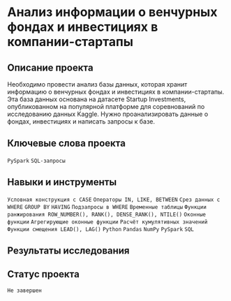 # Анализ информации о венчурных фондах и инвестициях в компании-стартапы

## Описание проекта

Необходимо провести анализ базы данных, которая хранит информацию о венчурных фондах и инвестициях в компании-стартапы.
Эта база данных основана на датасете Startup Investments, опубликованном на популярной платформе для соревнований по исследованию данных Kaggle.
Нужно проанализировать данные о фондах, инвестициях и написать запросы к базе.

## Ключевые слова проекта

`PySpark` `SQL-запросы`

## Навыки и инструменты

`Условная конструкция с CASE` `Операторы IN, LIKE, BETWEEN` `Срез данных с WHERE` `GROUP BY` `HAVING`
`Подзапросы в WHERE` `Временные таблицы` `Функции ранжирования ROW_NUMBER(), RANK(), DENSE_RANK(), NTILE()` `Оконные функции` `Агрегирующие оконные функции`
`Расчёт кумулятивных значений` `Функции смещения LEAD(), LAG()` `Python` `Pandas` `NumPy` `PySpark` `SQL`

## Результаты исследования


 
 ## Статус проекта
 `Не завершен`
